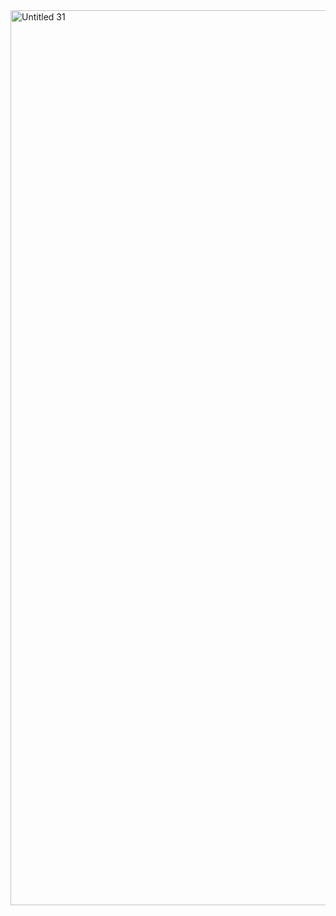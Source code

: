 <img width="1432" alt="Untitled 31" src="https://github.com/user-attachments/assets/172a9d71-fb35-46d3-b60a-406a3ff88f8b" />
